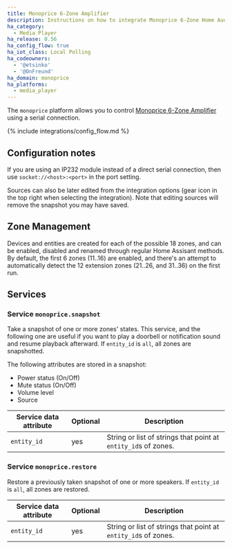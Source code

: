 ```yaml
---
title: Monoprice 6-Zone Amplifier
description: Instructions on how to integrate Monoprice 6-Zone Home Audio Controller into Home Assistant.
ha_category:
  - Media Player
ha_release: 0.56
ha_config_flow: true
ha_iot_class: Local Polling
ha_codeowners:
  - '@etsinko'
  - '@OnFreund'
ha_domain: monoprice
ha_platforms:
  - media_player
---
```


The `monoprice` platform allows you to control [Monoprice 6-Zone Amplifier](https://www.monoprice.com/product?p_id=10761) using a serial connection.

{% include integrations/config_flow.md %}


## Configuration notes

If you are using an IP232 module instead of a direct serial connection, then use `socket://<host>:<port>` in the port setting.
  
Sources can also be later edited from the integration options (gear icon in the top right when selecting the integration). Note that editing sources will remove the snapshot you may have saved.

## Zone Management

Devices and entities are created for each of the possible 18 zones, and can be enabled, disabled and renamed through regular Home Assisant methods.
By default, the first 6 zones (11..16) are enabled, and there's an attempt to automatically detect the 12 extension zones (21..26, and 31..36) on the first run.

## Services

### Service `monoprice.snapshot`

Take a snapshot of one or more zones' states. This service, and the following one are useful if you want to play a doorbell or notification sound and resume playback afterward. If `entity_id` is `all`, all zones are snapshotted.

The following attributes are stored in a snapshot:

- Power status (On/Off)
- Mute status (On/Off)
- Volume level
- Source

| Service data attribute | Optional | Description |
| ---------------------- | -------- | ----------- |
| `entity_id` | yes | String or list of strings that point at `entity_id`s of zones.

### Service `monoprice.restore`

Restore a previously taken snapshot of one or more speakers. If `entity_id` is `all`, all zones are restored.

| Service data attribute | Optional | Description |
| ---------------------- | -------- | ----------- |
| `entity_id` | yes | String or list of strings that point at `entity_id`s of zones.
